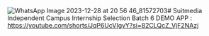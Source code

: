 ![WhatsApp Image 2023-12-28 at 20 56 46_81572703](https://github.com/Viona1445/Suitmedia/assets/93033602/edfe18b0-441a-4e26-947c-e4736098763d)# Suitmedia
Independent Campus Internship Selection Batch 6
DEMO APP : https://youtube.com/shorts/JqP6UcVIgvY?si=82CLQcZ_VjF2NAzj
